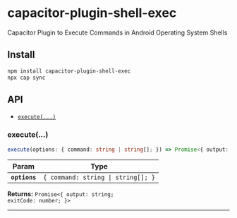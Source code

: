 # capacitor-plugin-shell-exec

Capacitor Plugin to Execute Commands in Android Operating System Shells

## Install

```bash
npm install capacitor-plugin-shell-exec
npx cap sync
```

## API

<docgen-index>

* [`execute(...)`](#execute)

</docgen-index>

<docgen-api>
<!--Update the source file JSDoc comments and rerun docgen to update the docs below-->

### execute(...)

```typescript
execute(options: { command: string | string[]; }) => Promise<{ output: string; exitCode: number; }>
```

| Param         | Type                              |
| ------------- | --------------------------------- |
| **`options`** | <code>{ command: string \| string[]; }</code> |

**Returns:** <code>Promise&lt;{ output: string; exitCode: number; }&gt;</code>

--------------------

</docgen-api>
